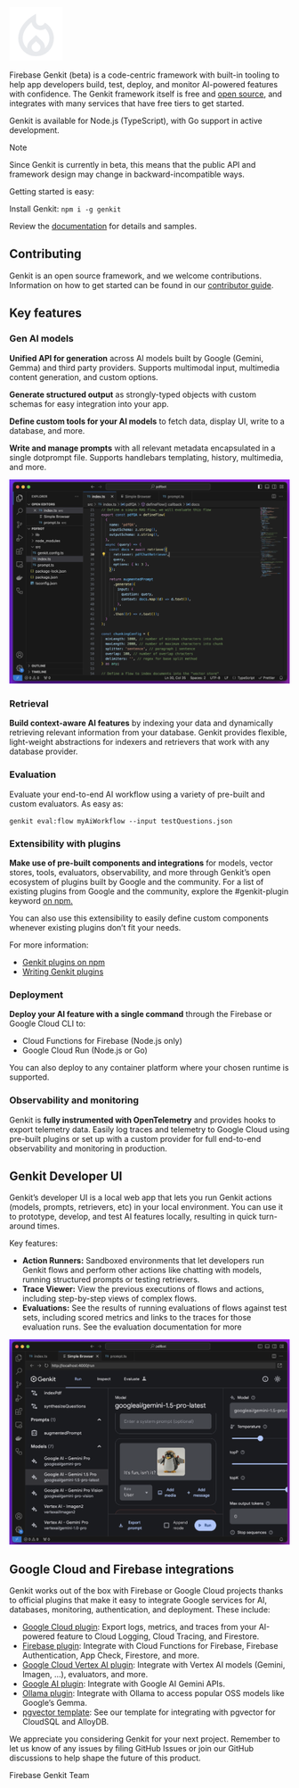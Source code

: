 ![Firebase Genkit logo](docs/resources/genkit-logo.png 'Firebase Genkit')

Firebase Genkit (beta) is a code-centric framework with built-in tooling to help app developers build, test, deploy, and monitor AI-powered features with confidence. The Genkit framework itself is free and [open source](./LICENSE), and integrates with many services that have free tiers to get started.

Genkit is available for Node.js (TypeScript), with Go support in active development.

> [!NOTE]
> Since Genkit is currently in beta, this means that the public API and framework design may change in backward-incompatible ways.

Getting started is easy:

Install Genkit: `npm i -g genkit`

Review the [documentation](https://firebase.google.com/docs/genkit) for details and samples.

## Contributing

Genkit is an open source framework, and we welcome contributions. Information on how to get started can be found in our [contributor guide](CONTRIBUTING.md).

## Key features

### Gen AI models

**Unified API for generation** across AI models built by Google (Gemini, Gemma) and third party providers. Supports multimodal input, multimedia content generation, and custom options.

**Generate structured output** as strongly-typed objects with custom schemas for easy integration into your app.

**Define custom tools for your AI models** to fetch data, display UI, write to a database, and more.

**Write and manage prompts** with all relevant metadata encapsulated in a single dotprompt file. Supports handlebars templating, history, multimedia, and more.

![Screenshot of IDE showing Firebase Genkit RAG sample code](docs/resources/readme-rag-screenshot.png)

### Retrieval

**Build context-aware AI features** by indexing your data and dynamically retrieving relevant information from your database. Genkit provides flexible, light-weight abstractions for indexers and retrievers that work with any database provider.

### Evaluation

Evaluate your end-to-end AI workflow using a variety of pre-built and custom evaluators. As easy as:

```
genkit eval:flow myAiWorkflow --input testQuestions.json
```

### Extensibility with plugins

**Make use of pre-built components and integrations** for models, vector stores, tools, evaluators, observability, and more through Genkit’s open ecosystem of plugins built by Google and the community. For a list of existing plugins from Google and the community, explore the #genkit-plugin keyword [on npm.](https://www.npmjs.com/search?q=keywords:genkit-plugin)

You can also use this extensibility to easily define custom components whenever existing plugins don’t fit your needs.

For more information:

- [Genkit plugins on npm](https://www.npmjs.com/search?q=keywords:genkit-plugin)
- [Writing Genkit plugins](https://firebase.google.com/docs/genkit/plugin-authoring)

### Deployment

**Deploy your AI feature with a single command** through the Firebase or Google Cloud CLI to:

- Cloud Functions for Firebase (Node.js only)
- Google Cloud Run (Node.js or Go)

You can also deploy to any container platform where your chosen runtime is supported.

### Observability and monitoring

Genkit is **fully instrumented with OpenTelemetry** and provides hooks to export telemetry data. Easily log traces and telemetry to Google Cloud using pre-built plugins or set up with a custom provider for full end-to-end observability and monitoring in production.

## Genkit Developer UI

Genkit’s developer UI is a local web app that lets you run Genkit actions (models, prompts, retrievers, etc) in your local environment. You can use it to prototype, develop, and test AI features locally, resulting in quick turn-around times.

Key features:

- **Action Runners:** Sandboxed environments that let developers run Genkit flows and perform other actions like chatting with models, running structured prompts or testing retrievers.
- **Trace Viewer:** View the previous executions of flows and actions, including step-by-step views of complex flows.
- **Evaluations:** See the results of running evaluations of flows against test sets, including scored metrics and links to the traces for those evaluation runs. See the evaluation documentation for more

![Screenshot of IDE showing Firebase Genkit RAG sample code](docs/resources/readme-ui-screenshot.png)

## Google Cloud and Firebase integrations

Genkit works out of the box with Firebase or Google Cloud projects thanks to official plugins that make it easy to integrate Google services for AI, databases, monitoring, authentication, and deployment. These include:

- [Google Cloud plugin](https://firebase.google.com/docs/genkit/plugins/google-cloud): Export logs, metrics, and traces from your AI-powered feature to Cloud Logging, Cloud Tracing, and Firestore.
- [Firebase plugin](https://firebase.google.com/docs/genkit/plugins/firebase): Integrate with Cloud Functions for Firebase, Firebase Authentication, App Check, Firestore, and more.
- [Google Cloud Vertex AI plugin](https://firebase.google.com/docs/genkit/plugins/vertex-ai): Integrate with Vertex AI models (Gemini, Imagen, …), evaluators, and more.
- [Google AI plugin](https://firebase.google.com/docs/genkit/plugins/google-genai): Integrate with Google AI Gemini APIs.
- [Ollama plugin](https://firebase.google.com/docs/genkit/plugins/ollama): Integrate with Ollama to access popular OSS models like Google’s Gemma.
- [pgvector template](https://firebase.google.com/docs/genkit/templates/pgvector): See our template for integrating with pgvector for CloudSQL and AlloyDB.

We appreciate you considering Genkit for your next project. Remember to let us know of any issues by filing GitHub Issues or join our GitHub discussions to help shape the future of this product.

Firebase Genkit Team
